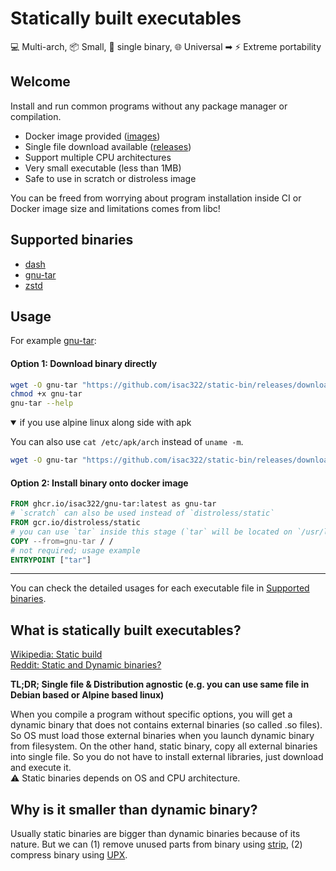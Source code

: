 [1]: https://github.com/isac322/static-bin/tree/HEAD/dash
[2]: https://github.com/isac322/static-bin/tree/HEAD/gnu-tar
[3]: https://github.com/isac322/static-bin/tree/HEAD/zstd-slim

# Statically built executables

💻 Multi-arch, 📦 Small, 🔗 single binary, 🌐 Universal ➡ ⚡ Extreme portability

## Welcome

Install and run common programs without any package manager or compilation.

- Docker image provided ([images](https://github.com/isac322?tab=packages&repo_name=static-bin))
- Single file download available ([releases](https://github.com/isac322/static-bin/releases))
- Support multiple CPU architectures
- Very small executable (less than 1MB)
- Safe to use in scratch or distroless image

You can be freed from worrying about program installation inside CI or Docker image size and limitations comes from libc!

## Supported binaries

- [dash][1]
- [gnu-tar][2]
- [zstd][3]

## Usage

For example [gnu-tar][2]:

#### Option 1: Download binary directly

```bash
wget -O gnu-tar "https://github.com/isac322/static-bin/releases/download/gnu-tar@latest/$(uname -m)"
chmod +x gnu-tar
gnu-tar --help
```

<details open>
<summary>if you use alpine linux along side with apk</summary>

You can also use `cat /etc/apk/arch` instead of `uname -m`.

```bash
wget -O gnu-tar "https://github.com/isac322/static-bin/releases/download/gnu-tar@latest/$(cat /etc/apk/arch)"
```
</details>

#### Option 2: Install binary onto docker image

```Dockerfile
FROM ghcr.io/isac322/gnu-tar:latest as gnu-tar
# `scratch` can also be used instead of `distroless/static`
FROM gcr.io/distroless/static
# you can use `tar` inside this stage (`tar` will be located on `/usr/local/bin/tar`)
COPY --from=gnu-tar / /
# not required; usage example
ENTRYPOINT ["tar"]
```

---

You can check the detailed usages for each executable file in [Supported binaries](#supported-binaries).



## What is statically built executables?

[Wikipedia: Static build](https://en.wikipedia.org/wiki/Static_build)  
[Reddit: Static and Dynamic binaries?](https://www.reddit.com/r/linux/comments/6pkzf5/comment/dkq58n6/?utm_source=share&utm_medium=web3x&utm_name=web3xcss&utm_term=1&utm_content=share_button)

**TL;DR; Single file & Distribution agnostic (e.g. you can use same file in Debian based or Alpine based linux)**

When you compile a program without specific options, you will get a dynamic binary that does not contains external binaries (so called .so files).
So OS must load those external binaries when you launch dynamic binary from filesystem.
On the other hand, static binary, copy all external binaries into single file.
So you do not have to install external libraries, just download and execute it.  
⚠ Static binaries depends on OS and CPU architecture.


## Why is it smaller than dynamic binary?

Usually static binaries are bigger than dynamic binaries because of its nature.
But we can (1) remove unused parts from binary using [strip](https://man7.org/linux/man-pages/man1/strip.1.html),
(2) compress binary using [UPX](https://upx.github.io/). 
